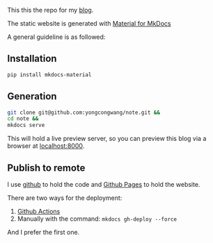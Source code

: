 This this the repo for my [blog](blog.yongcong.wang).

The static website is generated with [Material for MkDocs](https://squidfunk.github.io/mkdocs-material/)

A general guideline is as followed:

## Installation
```Bash
pip install mkdocs-material
```

## Generation
```Bash
git clone git@github.com:yongcongwang/note.git &&
cd note &&
mkdocs serve
```

This will hold a live preview server, so you can preview this blog via a browser at [localhost:8000](http://localhost:8000/).

## Publish to remote

I use [github](https://github.com/yongcongwang/note) to hold the code and [Github Pages](https://pages.github.com/) to hold the website.

There are two ways for the deployment:

1. [Github Actions](https://github.com/yongcongwang/note/blob/master/.github/workflows/ci.yml)
2. Manually with the command: `mkdocs gh-deploy --force`

And I prefer the first one.
